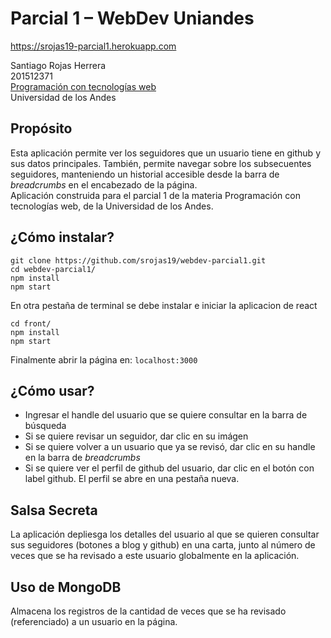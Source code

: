 # Parcial 1 – WebDev Uniandes

https://srojas19-parcial1.herokuapp.com

Santiago Rojas Herrera  
201512371  
[Programación con tecnologías web](http://johnguerra.co/classes/webDevelopment_fall_2017/)  
Universidad de los Andes

## Propósito
Esta aplicación permite ver los seguidores que un usuario tiene en github y sus datos principales. También, permite navegar sobre los subsecuentes seguidores, manteniendo un historial accesible desde la barra de *breadcrumbs* en el encabezado de la página.  
Aplicación construida para el parcial 1 de la materia Programación con tecnologías web, de la Universidad de los Andes.

## ¿Cómo instalar?
~~~
git clone https://github.com/srojas19/webdev-parcial1.git  
cd webdev-parcial1/  
npm install  
npm start
~~~

En otra pestaña de terminal se debe instalar e iniciar la aplicacion de react

~~~
cd front/
npm install
npm start
~~~

Finalmente abrir la página en: `localhost:3000`

## ¿Cómo usar?
* Ingresar el handle del usuario que se quiere consultar en la barra de búsqueda
* Si se quiere revisar un seguidor, dar clic en su imágen
* Si se quiere volver a un usuario que ya se revisó, dar clic en su handle en la barra de _breadcrumbs_
* Si se quiere ver el perfil de github del usuario, dar clic en el botón con label github. El perfil se abre en una pestaña nueva.

## Salsa Secreta
La aplicación depliesga los detalles del usuario al que se quieren consultar sus seguidores (botones a blog y github) en una carta, junto al número de veces que se ha revisado a este usuario globalmente en la aplicación.

## Uso de MongoDB
Almacena los registros de la cantidad de veces que se ha revisado (referenciado) a un usuario en la página.
